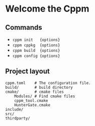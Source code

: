 # Welcome the Cppm

## Commands
* `cppm init   {options}`
* `cppm cppkg  {options}`
* `cppm build  {options}`
* `cppm config {options}`

## Project layout

    cppm.toml    # The configuration file.
    build/       # build directory
    cmake/       # cmake files
        Modules/ # Find cmake files
        cppm_tool.cmake
        HunterGate.cmake
    include/
    src/
    thirdparty/


